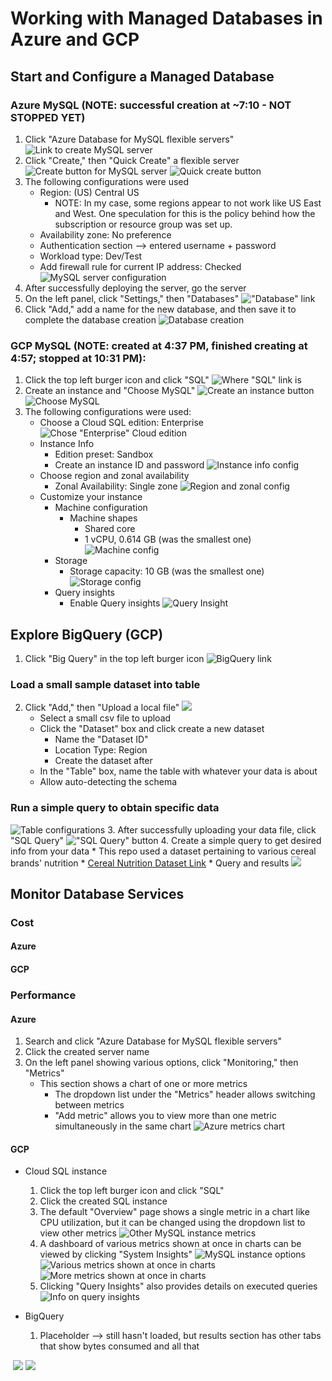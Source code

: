 # Working with Managed Databases in Azure and GCP

## Start and Configure a Managed Database
### Azure MySQL (NOTE: successful creation at ~7:10 - NOT STOPPED YET)
1. Click "Azure Database for MySQL flexible servers"
![Link to create MySQL server](img/azure/mysql_creation_link.png)
2. Click "Create," then "Quick Create" a flexible server
![Create button for MySQL server](img/azure/create_mysql_server.png)
![Quick create button](img/azure/quick_create.png)
3. The following configurations were used 
    * Region: (US) Central US
        * NOTE: In my case, some regions appear to not work like US East and West. One speculation for this is the policy behind how the subscription or resource group was set up.
    * Availability zone: No preference
    * Authentication section --> entered username + password
    * Workload type: Dev/Test
    * Add firewall rule for current IP address: Checked
![MySQL server configuration](img/azure/server_config.png)
4. After successfully deploying the server, go the server
5. On the left panel, click "Settings," then "Databases"
!["Database" link](img/azure/db_link.png)
6. Click "Add," add a name for the new database, and then save it to complete the database creation 
![Database creation](img/azure/create_db.png) 


### GCP MySQL (NOTE: created at 4:37 PM, finished creating at 4:57; stopped at 10:31 PM):
1. Click the top left burger icon and click "SQL"
![Where "SQL" link is](img/gcp/sql_link.png)
2. Create an instance and "Choose MySQL"
![Create an instance button](img/gcp/create_instance.png)
![Choose MySQL](img/gcp/choose_mysql.png)
3. The following configurations were used:
    * Choose a Cloud SQL edition: Enterprise
![Chose "Enterprise" Cloud edition](img/gcp/cloud_edition.png)
    * Instance Info
        * Edition preset: Sandbox
        * Create an instance ID and password
![Instance info config](img/gcp/create_instance.png)
    * Choose region and zonal availability
        * Zonal Availability: Single zone
![Region and zonal config](img/gcp/region_zone.png)
    * Customize your instance
        * Machine configuration
            * Machine shapes
                * Shared core
                * 1 vCPU, 0.614 GB (was the smallest one)
![Machine config](img/gcp/machine_config.png)
        * Storage
            * Storage capacity: 10 GB (was the smallest one)
![Storage config](img/gcp/storage.png)
        * Query insights
            * Enable Query insights
![Query Insight](img/gcp/query_insight.png)

## Explore BigQuery (GCP)
1. Click "Big Query" in the top left burger icon
![BigQuery link](img/gcp/bigquery/bigquery_link.png)

### Load a small sample dataset into table
2. Click "Add," then "Upload a local file"
![](img/gcp/upload_data.png)
    * Select a small csv file to upload
    * Click the "Dataset" box and click create a new dataset
        * Name the "Dataset ID"
        * Location Type: Region
        * Create the dataset after
    * In the "Table" box, name the table with whatever your data is about
    * Allow auto-detecting the schema

### Run a simple query to obtain specific data
![Table configurations](img/gcp/bigquery/create_table.png)
3. After successfully uploading your data file, click "SQL Query"
!["SQL Query" button](img/gcp/bigquery/create_query.png)
4. Create a simple query to get desired info from your data
    * This repo used a dataset pertaining to various cereal brands' nutrition
        * [Cereal Nutrition Dataset Link](https://www.kaggle.com/datasets/crawford/80-cereals)
        * Query and results
![](img/gcp/bigquery/query_n_results.png)   

## Monitor Database Services
### Cost
#### Azure
#### GCP

### Performance
#### Azure
1. Search and click "Azure Database for MySQL flexible servers"
2. Click the created server name
3. On the left panel showing various options, click "Monitoring," then "Metrics"
    * This section shows a chart of one or more metrics
        * The dropdown list under the "Metrics" header allows switching between metrics
        * "Add metric" allows you to view more than one metric simultaneously in the same chart
![Azure metrics chart](img/azure/monitoring/metrics.png)


#### GCP
* Cloud SQL instance
    1. Click the top left burger icon and click "SQL"
    2. Click the created SQL instance
    3. The default "Overview" page shows a single metric in a chart like CPU utilization, but it can be changed using the dropdown list to view other metrics
![Other MySQL instance metrics](img/gcp/monitoring/mysql_metrics_overview.png)
    4. A dashboard of various metrics shown at once in charts can be viewed by clicking "System Insights"
![MySQL instance options](img/gcp/monitoring/sql_options.png)
![Various metrics shown at once in charts](img/gcp/monitoring/mysql_system_insight_1.png)
![More metrics shown at once in charts](img/gcp/monitoring/mysql_system_insight_2.png)
    5. Clicking "Query Insights" also provides details on executed queries
![Info on query insights](img/gcp/monitoring/query_insights.png)

* BigQuery
    1. Placeholder --> still hasn't loaded, but results section has other tabs that show bytes consumed and all that


![]()
![](img/gcp)
![](img/azure)
